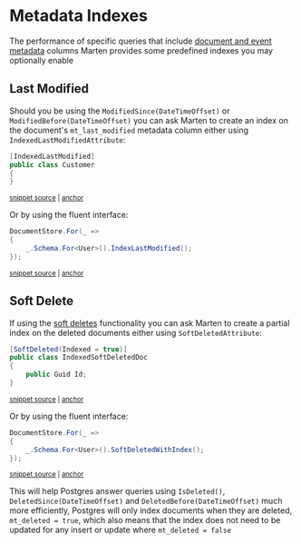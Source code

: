 # Metadata Indexes

The performance of specific queries that include [document and event metadata](/documents/metadata) columns
Marten provides some predefined indexes you may optionally enable

## Last Modified

Should you be using the `ModifiedSince(DateTimeOffset)` or `ModifiedBefore(DateTimeOffset)` you can ask Marten to create
an index on the document's `mt_last_modified` metadata column either using `IndexedLastModifiedAttribute`:

<!-- snippet: sample_index-last-modified-via-attribute -->
<a id='snippet-sample_index-last-modified-via-attribute'></a>
```cs
[IndexedLastModified]
public class Customer
{
}
```
<sup><a href='https://github.com/JasperFx/marten/blob/master/src/Marten.Schema.Testing/configuring_last_modified_index_Tests.cs#L19-L24' title='Snippet source file'>snippet source</a> | <a href='#snippet-sample_index-last-modified-via-attribute' title='Start of snippet'>anchor</a></sup>
<!-- endSnippet -->

Or by using the fluent interface:

<!-- snippet: sample_index-last-modified-via-fi -->
<a id='snippet-sample_index-last-modified-via-fi'></a>
```cs
DocumentStore.For(_ =>
{
    _.Schema.For<User>().IndexLastModified();
});
```
<sup><a href='https://github.com/JasperFx/marten/blob/master/src/Marten.Testing/Examples/MartenRegistryExamples.cs#L18-L23' title='Snippet source file'>snippet source</a> | <a href='#snippet-sample_index-last-modified-via-fi' title='Start of snippet'>anchor</a></sup>
<!-- endSnippet -->

## Soft Delete

If using the [soft deletes](/documents/deletes) functionality you can ask Marten
to create a partial index on the deleted documents either using `SoftDeletedAttribute`:

<!-- snippet: sample_SoftDeletedWithIndexAttribute -->
<a id='snippet-sample_softdeletedwithindexattribute'></a>
```cs
[SoftDeleted(Indexed = true)]
public class IndexedSoftDeletedDoc
{
    public Guid Id;
}
```
<sup><a href='https://github.com/JasperFx/marten/blob/master/src/Marten.Schema.Testing/configuring_mapping_deletion_style.cs#L44-L50' title='Snippet source file'>snippet source</a> | <a href='#snippet-sample_softdeletedwithindexattribute' title='Start of snippet'>anchor</a></sup>
<!-- endSnippet -->

Or by using the fluent interface:

<!-- snippet: sample_soft-delete-with-index-configuration-via-fi -->
<a id='snippet-sample_soft-delete-with-index-configuration-via-fi'></a>
```cs
DocumentStore.For(_ =>
{
    _.Schema.For<User>().SoftDeletedWithIndex();
});
```
<sup><a href='https://github.com/JasperFx/marten/blob/master/src/Marten.Schema.Testing/configuring_mapping_deletion_style.cs#L62-L67' title='Snippet source file'>snippet source</a> | <a href='#snippet-sample_soft-delete-with-index-configuration-via-fi' title='Start of snippet'>anchor</a></sup>
<!-- endSnippet -->

This will help Postgres answer queries using `IsDeleted()`, `DeletedSince(DateTimeOffset)` and `DeletedBefore(DateTimeOffset)`
much more efficiently, Postgres will only index documents when they are deleted, `mt_deleted = true`, which also means that the index
does not need to be updated for any insert or update where `mt_deleted = false`
